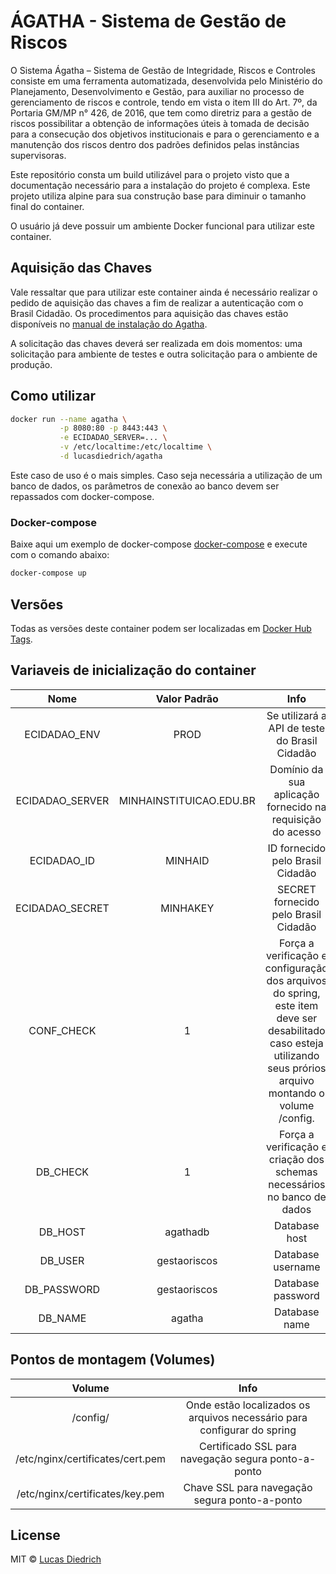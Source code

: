 # ÁGATHA - Sistema de Gestão de Riscos

O Sistema Ágatha – Sistema de Gestão de Integridade, Riscos e Controles consiste em uma ferramenta automatizada, desenvolvida pelo Ministério do Planejamento, Desenvolvimento e Gestão, para auxiliar no processo de gerenciamento de riscos e controle, tendo em vista o item III do Art. 7º, da Portaria GM/MP n° 426, de 2016, que tem como diretriz para a gestão de riscos possibilitar a obtenção de informações úteis à tomada de decisão para a consecução dos objetivos  institucionais e para o gerenciamento e a manutenção dos riscos dentro dos padrões definidos pelas instâncias supervisoras. 

Este repositório consta um build utilizável para o projeto visto que a documentação necessário para a instalação do projeto é complexa. Este projeto utiliza alpine para sua construção base para diminuir o tamanho final do container.

O usuário já deve possuir um ambiente Docker funcional para utilizar este container.

## Aquisição das Chaves

Vale ressaltar que para utilizar este container ainda é necessário realizar o pedido de aquisição das chaves a fim de realizar a autenticação com o Brasil Cidadão. Os procedimentos para aquisição das chaves estão disponíveis no [manual de instalação do Agatha](https://softwarepublico.gov.br/social/articles/0005/2222/Manual_de_Instala__o_Agatha.pdf). 

A solicitação das chaves deverá ser realizada em dois momentos: uma solicitação para ambiente de testes e outra solicitação para o ambiente de produção.

## Como utilizar


```bash
docker run --name agatha \
           -p 8080:80 -p 8443:443 \
           -e ECIDADAO_SERVER=... \
           -v /etc/localtime:/etc/localtime \
           -d lucasdiedrich/agatha
```

Este caso de uso é o mais simples.  Caso seja necessária a utilização de um banco de dados, os parâmetros de conexão ao banco devem ser repassados com docker-compose.

### Docker-compose

Baixe aqui um exemplo de docker-compose [docker-compose](./docker-compose.yml) e execute com o comando abaixo:

```bash
docker-compose up
```

## Versões

Todas as versões deste container podem ser localizadas em [Docker Hub Tags](https://hub.docker.com/r/lucasdiedrich/agatha/tags/).

## Variaveis de inicialização do container

|  Nome  | Valor Padrão | Info |
|:------:|:-------:|:-------:|
| ECIDADAO_ENV |  PROD  | Se utilizará a API de teste do Brasil Cidadão |
| ECIDADAO_SERVER |  MINHAINSTITUICAO.EDU.BR  | Domínio da sua aplicação fornecido na requisição do acesso  |
| ECIDADAO_ID |  MINHAID  | ID fornecido pelo Brasil Cidadão |
| ECIDADAO_SECRET |  MINHAKEY  | SECRET fornecido pelo Brasil Cidadão |
|   CONF_CHECK  | 1 | Força a verificação e configuração dos arquivos do spring, este item deve ser desabilitado caso esteja utilizando seus prórios arquivo montando o volume /config. |
|   DB_CHECK  | 1 | Força a verificação e criação dos schemas necessários no banco de dados |
|   DB_HOST  | agathadb | Database host |
|   DB_USER  | gestaoriscos | Database username |
|   DB_PASSWORD  | gestaoriscos | Database password |
|   DB_NAME  | agatha | Database name |

## Pontos de montagem (Volumes)

|  Volume  | Info |
|:------:|:-------:|
| /config/ | Onde estão localizados os arquivos necessário para configurar do spring |
| /etc/nginx/certificates/cert.pem | Certificado SSL para navegação segura ponto-a-ponto |
| /etc/nginx/certificates/key.pem | Chave SSL para navegação segura ponto-a-ponto |

## License

MIT © [Lucas Diedrich](https://github.com/lucasdiedrich)